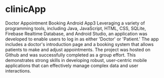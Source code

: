 # clinicApp
Doctor Appointment Booking Android App3
Leveraging a variety of programming tools, including Java, JavaScript, HTML, CSS, SQLite, Firebase Realtime
Database, and Android Studio, an application was developed to enable users to log in as either 'Doctor' or 'Patient.' The
app includes a doctor's introduction page and a booking system that allows patients to make and adjust appointments.
The project was hosted on Github and was successfully completed as a group effort. This demonstrates strong skills in
developing robust, user-centric mobile applications that can effectively manage complex data and user interactions.

